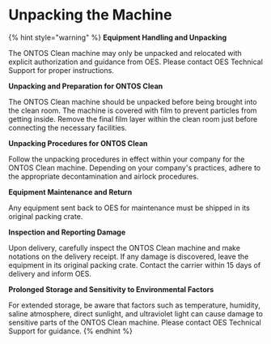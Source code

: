 # Unpacking the Machine

{% hint style="warning" %}
**Equipment Handling and Unpacking**

The ONTOS Clean machine may only be unpacked and relocated with explicit authorization and guidance from OES. Please contact OES Technical Support for proper instructions.

**Unpacking and Preparation for ONTOS Clean**

The ONTOS Clean machine should be unpacked before being brought into the clean room. The machine is covered with film to prevent particles from getting inside. Remove the final film layer within the clean room just before connecting the necessary facilities.

**Unpacking Procedures for ONTOS Clean**

Follow the unpacking procedures in effect within your company for the ONTOS Clean machine. Depending on your company's practices, adhere to the appropriate decontamination and airlock procedures.

**Equipment Maintenance and Return**

Any equipment sent back to OES for maintenance must be shipped in its original packing crate.

**Inspection and Reporting Damage**

Upon delivery, carefully inspect the ONTOS Clean machine and make notations on the delivery receipt. If any damage is discovered, leave the equipment in its original packing crate. Contact the carrier within 15 days of delivery and inform OES.

**Prolonged Storage and Sensitivity to Environmental Factors**

For extended storage, be aware that factors such as temperature, humidity, saline atmosphere, direct sunlight, and ultraviolet light can cause damage to sensitive parts of the ONTOS Clean machine. Please contact OES Technical Support for guidance.
{% endhint %}
